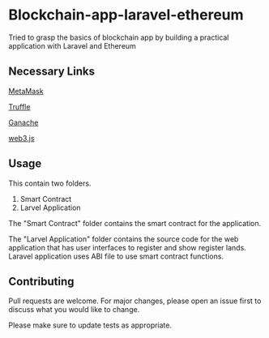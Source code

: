 # Blockchain-app-laravel-ethereum

Tried to grasp the basics of blockchain app by building a practical application with Laravel and Ethereum

## Necessary Links

[MetaMask](https://metamask.io/)

[Truffle](https://www.trufflesuite.com/)

[Ganache](https://www.trufflesuite.com/ganache)

[web3.js](https://web3js.readthedocs.io)

## Usage

This contain two folders.

1. Smart Contract
2. Larvel Application

The "Smart Contract" folder contains the smart contract for the application.

The "Larvel Application" folder contains the source code for the web application that has user interfaces to register and show register lands. Laravel application uses ABI file to use smart contract functions.

## Contributing

Pull requests are welcome. For major changes, please open an issue first to discuss what you would like to change.

Please make sure to update tests as appropriate.
